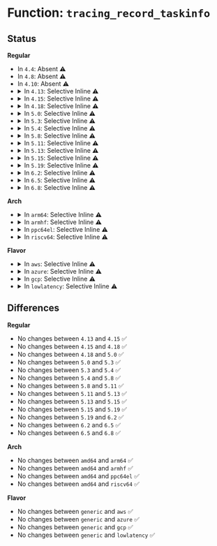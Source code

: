 # Function: <code>tracing_record_taskinfo</code>

## Status
<b>Regular</b>
<ul>
<li>
In <code>4.4</code>: Absent ⚠️
</li>
<li>
In <code>4.8</code>: Absent ⚠️
</li>
<li>
In <code>4.10</code>: Absent ⚠️
</li>
<li>
<details>
<summary>In <code>4.13</code>: Selective Inline ⚠️</summary>

```c
void tracing_record_taskinfo(struct task_struct *task, int flags);
```

**Collision:** Unique Global

**Inline:** Selective

**Transformation:** False

**Instances:**

```
In kernel/trace/trace.c (ffffffff811659e0)
Location: kernel/trace/trace.c:2038
Inline: True
Direct callers:
  - kernel/trace/trace.c:tracing_record_tgid
  - kernel/trace/trace.c:__update_max_tr
  - kernel/trace/trace_sched_switch.c:probe_sched_wakeup
```
**Symbols:**

```
ffffffff811659e0-ffffffff81165a84: tracing_record_taskinfo (STB_GLOBAL)
```
</details>
</li>
<li>
<details>
<summary>In <code>4.15</code>: Selective Inline ⚠️</summary>

```c
void tracing_record_taskinfo(struct task_struct *task, int flags);
```

**Collision:** Unique Global

**Inline:** Selective

**Transformation:** False

**Instances:**

```
In kernel/trace/trace.c (ffffffff81172970)
Location: kernel/trace/trace.c:2041
Inline: True
Direct callers:
  - kernel/trace/trace.c:tracing_record_tgid
  - kernel/trace/trace.c:__update_max_tr
  - kernel/trace/trace_sched_switch.c:probe_sched_wakeup
```
**Symbols:**

```
ffffffff81172970-ffffffff81172a14: tracing_record_taskinfo (STB_GLOBAL)
```
</details>
</li>
<li>
<details>
<summary>In <code>4.18</code>: Selective Inline ⚠️</summary>

```c
void tracing_record_taskinfo(struct task_struct *task, int flags);
```

**Collision:** Unique Global

**Inline:** Selective

**Transformation:** False

**Instances:**

```
In kernel/trace/trace.c (ffffffff81181960)
Location: kernel/trace/trace.c:2053
Inline: True
Direct callers:
  - kernel/trace/trace.c:tracing_record_tgid
  - kernel/trace/trace.c:__update_max_tr
  - kernel/trace/trace_sched_switch.c:probe_sched_wakeup
```
**Symbols:**

```
ffffffff81181960-ffffffff81181a01: tracing_record_taskinfo (STB_GLOBAL)
```
</details>
</li>
<li>
<details>
<summary>In <code>5.0</code>: Selective Inline ⚠️</summary>

```c
void tracing_record_taskinfo(struct task_struct *task, int flags);
```

**Collision:** Unique Global

**Inline:** Selective

**Transformation:** False

**Instances:**

```
In kernel/trace/trace.c (ffffffff8118f320)
Location: kernel/trace/trace.c:2054
Inline: True
Direct callers:
  - kernel/trace/trace.c:tracing_record_tgid
  - kernel/trace/trace.c:__update_max_tr
  - kernel/trace/trace_sched_switch.c:probe_sched_wakeup
```
**Symbols:**

```
ffffffff8118f320-ffffffff8118f3c1: tracing_record_taskinfo (STB_GLOBAL)
```
</details>
</li>
<li>
<details>
<summary>In <code>5.3</code>: Selective Inline ⚠️</summary>

```c
void tracing_record_taskinfo(struct task_struct *task, int flags);
```

**Collision:** Unique Global

**Inline:** Selective

**Transformation:** False

**Instances:**

```
In kernel/trace/trace.c (ffffffff8119cce0)
Location: kernel/trace/trace.c:2237
Inline: True
Direct callers:
  - kernel/trace/trace.c:tracing_record_tgid
  - kernel/trace/trace.c:__update_max_tr
  - kernel/trace/trace_sched_switch.c:probe_sched_wakeup
```
**Symbols:**

```
ffffffff8119cce0-ffffffff8119cd87: tracing_record_taskinfo (STB_GLOBAL)
```
</details>
</li>
<li>
<details>
<summary>In <code>5.4</code>: Selective Inline ⚠️</summary>

```c
void tracing_record_taskinfo(struct task_struct *task, int flags);
```

**Collision:** Unique Global

**Inline:** Selective

**Transformation:** False

**Instances:**

```
In kernel/trace/trace.c (ffffffff811a8690)
Location: kernel/trace/trace.c:2263
Inline: True
Direct callers:
  - kernel/trace/trace.c:tracing_record_tgid
  - kernel/trace/trace.c:__update_max_tr
  - kernel/trace/trace_sched_switch.c:probe_sched_wakeup
```
**Symbols:**

```
ffffffff811a8690-ffffffff811a8737: tracing_record_taskinfo (STB_GLOBAL)
```
</details>
</li>
<li>
<details>
<summary>In <code>5.8</code>: Selective Inline ⚠️</summary>

```c
void tracing_record_taskinfo(struct task_struct *task, int flags);
```

**Collision:** Unique Global

**Inline:** Selective

**Transformation:** False

**Instances:**

```
In kernel/trace/trace.c (ffffffff811c0ed0)
Location: kernel/trace/trace.c:2367
Inline: True
Inline callers:
  - kernel/trace/trace.c:tracing_record_tgid
  - kernel/trace/trace.c:tracing_record_tgid
Direct callers:
  - kernel/trace/trace.c:__update_max_tr
  - kernel/trace/trace_sched_switch.c:probe_sched_wakeup
```
**Symbols:**

```
ffffffff811c0780-ffffffff811c086a: tracing_record_taskinfo (STB_GLOBAL)
```
</details>
</li>
<li>
<details>
<summary>In <code>5.11</code>: Selective Inline ⚠️</summary>

```c
void tracing_record_taskinfo(struct task_struct *task, int flags);
```

**Collision:** Unique Global

**Inline:** Selective

**Transformation:** False

**Instances:**

```
In kernel/trace/trace.c (ffffffff811beb00)
Location: kernel/trace/trace.c:2511
Inline: True
Inline callers:
  - kernel/trace/trace.c:tracing_record_tgid
  - kernel/trace/trace.c:tracing_record_tgid
Direct callers:
  - kernel/trace/trace.c:__update_max_tr
  - kernel/trace/trace_sched_switch.c:probe_sched_wakeup
```
**Symbols:**

```
ffffffff811be3a0-ffffffff811be48a: tracing_record_taskinfo (STB_GLOBAL)
```
</details>
</li>
<li>
<details>
<summary>In <code>5.13</code>: Selective Inline ⚠️</summary>

```c
void tracing_record_taskinfo(struct task_struct *task, int flags);
```

**Collision:** Unique Global

**Inline:** Selective

**Transformation:** False

**Instances:**

```
In kernel/trace/trace.c (ffffffff811be3c0)
Location: kernel/trace/trace.c:2522
Inline: True
Inline callers:
  - kernel/trace/trace.c:tracing_record_tgid
  - kernel/trace/trace.c:tracing_record_tgid
  - kernel/trace/trace.c:__update_max_tr
  - kernel/trace/trace.c:__update_max_tr
Direct callers:
  - kernel/trace/trace_sched_switch.c:probe_sched_wakeup
```
**Symbols:**

```
ffffffff811be1f0-ffffffff811be281: tracing_record_taskinfo (STB_GLOBAL)
```
</details>
</li>
<li>
<details>
<summary>In <code>5.15</code>: Selective Inline ⚠️</summary>

```c
void tracing_record_taskinfo(struct task_struct *task, int flags);
```

**Collision:** Unique Global

**Inline:** Selective

**Transformation:** False

**Instances:**

```
In kernel/trace/trace.c (ffffffff811e8c20)
Location: kernel/trace/trace.c:2536
Inline: True
Inline callers:
  - kernel/trace/trace.c:tracing_record_tgid
  - kernel/trace/trace.c:tracing_record_tgid
  - kernel/trace/trace.c:__update_max_tr
  - kernel/trace/trace.c:__update_max_tr
Direct callers:
  - kernel/trace/trace_sched_switch.c:probe_sched_wakeup
```
**Symbols:**

```
ffffffff811e8a50-ffffffff811e8ae1: tracing_record_taskinfo (STB_GLOBAL)
```
</details>
</li>
<li>
<details>
<summary>In <code>5.19</code>: Selective Inline ⚠️</summary>

```c
void tracing_record_taskinfo(struct task_struct *task, int flags);
```

**Collision:** Unique Global

**Inline:** Selective

**Transformation:** False

**Instances:**

```
In kernel/trace/trace.c (ffffffff812208e0)
Location: kernel/trace/trace.c:2527
Inline: True
Inline callers:
  - kernel/trace/trace.c:tracing_record_tgid
  - kernel/trace/trace.c:tracing_record_tgid
  - kernel/trace/trace.c:__update_max_tr
  - kernel/trace/trace.c:__update_max_tr
  - kernel/trace/trace.c:__update_max_tr
```
**Symbols:**

```
ffffffff81220680-ffffffff81220756: tracing_record_taskinfo (STB_GLOBAL)
```
</details>
</li>
<li>
<details>
<summary>In <code>6.2</code>: Selective Inline ⚠️</summary>

```c
void tracing_record_taskinfo(struct task_struct *task, int flags);
```

**Collision:** Unique Global

**Inline:** Selective

**Transformation:** False

**Instances:**

```
In kernel/trace/trace.c (ffffffff8126b730)
Location: kernel/trace/trace.c:2551
Inline: True
Inline callers:
  - kernel/trace/trace.c:tracing_record_tgid
  - kernel/trace/trace.c:tracing_record_tgid
  - kernel/trace/trace.c:__update_max_tr
  - kernel/trace/trace.c:__update_max_tr
  - kernel/trace/trace.c:__update_max_tr
```
**Symbols:**

```
ffffffff8126b4a0-ffffffff8126b576: tracing_record_taskinfo (STB_GLOBAL)
```
</details>
</li>
<li>
<details>
<summary>In <code>6.5</code>: Selective Inline ⚠️</summary>

```c
void tracing_record_taskinfo(struct task_struct *task, int flags);
```

**Collision:** Unique Global

**Inline:** Selective

**Transformation:** False

**Instances:**

```
In kernel/trace/trace.c (ffffffff812828a0)
Location: kernel/trace/trace.c:2622
Inline: True
Inline callers:
  - kernel/trace/trace.c:tracing_record_tgid
  - kernel/trace/trace.c:tracing_record_tgid
  - kernel/trace/trace.c:__update_max_tr
  - kernel/trace/trace.c:__update_max_tr
  - kernel/trace/trace.c:__update_max_tr
```
**Symbols:**

```
ffffffff81282610-ffffffff812826e6: tracing_record_taskinfo (STB_GLOBAL)
```
</details>
</li>
<li>
<details>
<summary>In <code>6.8</code>: Selective Inline ⚠️</summary>

```c
void tracing_record_taskinfo(struct task_struct *task, int flags);
```

**Collision:** Unique Global

**Inline:** Selective

**Transformation:** False

**Instances:**

```
In kernel/trace/trace.c (ffffffff8129d990)
Location: kernel/trace/trace.c:2617
Inline: True
Inline callers:
  - kernel/trace/trace.c:tracing_record_tgid
  - kernel/trace/trace.c:tracing_record_tgid
  - kernel/trace/trace.c:__update_max_tr
  - kernel/trace/trace.c:__update_max_tr
  - kernel/trace/trace.c:__update_max_tr
```
**Symbols:**

```
ffffffff8129d700-ffffffff8129d7d6: tracing_record_taskinfo (STB_GLOBAL)
```
</details>
</li>
</ul>
<b>Arch</b>
<ul>
<li>
<details>
<summary>In <code>arm64</code>: Selective Inline ⚠️</summary>

```c
void tracing_record_taskinfo(struct task_struct *task, int flags);
```

**Collision:** Unique Global

**Inline:** Selective

**Transformation:** False

**Instances:**

```
In kernel/trace/trace.c (ffff8000102251d0)
Location: kernel/trace/trace.c:2263
Inline: True
Direct callers:
  - kernel/trace/trace.c:tracing_record_tgid
  - kernel/trace/trace.c:__update_max_tr
  - kernel/trace/trace_sched_switch.c:probe_sched_wakeup
```
**Symbols:**

```
ffff8000102251d0-ffff8000102252a4: tracing_record_taskinfo (STB_GLOBAL)
```
</details>
</li>
<li>
<details>
<summary>In <code>armhf</code>: Selective Inline ⚠️</summary>

```c
void tracing_record_taskinfo(struct task_struct *task, int flags);
```

**Collision:** Unique Global

**Inline:** Selective

**Transformation:** False

**Instances:**

```
In kernel/trace/trace.c (c0462670)
Location: kernel/trace/trace.c:2263
Inline: True
Direct callers:
  - kernel/trace/trace.c:tracing_record_tgid
  - kernel/trace/trace.c:__update_max_tr
  - kernel/trace/trace_sched_switch.c:probe_sched_wakeup
```
**Symbols:**

```
c0462670-c0462754: tracing_record_taskinfo (STB_GLOBAL)
```
</details>
</li>
<li>
<details>
<summary>In <code>ppc64el</code>: Selective Inline ⚠️</summary>

```c
void tracing_record_taskinfo(struct task_struct *task, int flags);
```

**Collision:** Unique Global

**Inline:** Selective

**Transformation:** False

**Instances:**

```
In kernel/trace/trace.c (c0000000002aa6f0)
Location: kernel/trace/trace.c:2263
Inline: True
Direct callers:
  - kernel/trace/trace.c:tracing_record_tgid
  - kernel/trace/trace.c:__update_max_tr
  - kernel/trace/trace.c:__update_max_tr
  - kernel/trace/trace_sched_switch.c:probe_sched_wakeup
  - kernel/trace/trace_sched_switch.c:probe_sched_wakeup
```
**Symbols:**

```
c0000000002aa6f0-c0000000002aa7f8: tracing_record_taskinfo (STB_GLOBAL)
```
</details>
</li>
<li>
<details>
<summary>In <code>riscv64</code>: Selective Inline ⚠️</summary>

```c
void tracing_record_taskinfo(struct task_struct *task, int flags);
```

**Collision:** Unique Global

**Inline:** Selective

**Transformation:** False

**Instances:**

```
In kernel/trace/trace.c (ffffffe00018017e)
Location: kernel/trace/trace.c:2263
Inline: True
Direct callers:
  - kernel/trace/trace.c:tracing_record_tgid
  - kernel/trace/trace.c:__update_max_tr
  - kernel/trace/trace_sched_switch.c:probe_sched_wakeup
```
**Symbols:**

```
ffffffe00018017e-ffffffe000180226: tracing_record_taskinfo (STB_GLOBAL)
```
</details>
</li>
</ul>
<b>Flavor</b>
<ul>
<li>
<details>
<summary>In <code>aws</code>: Selective Inline ⚠️</summary>

```c
void tracing_record_taskinfo(struct task_struct *task, int flags);
```

**Collision:** Unique Global

**Inline:** Selective

**Transformation:** False

**Instances:**

```
In kernel/trace/trace.c (ffffffff811a0cb0)
Location: kernel/trace/trace.c:2263
Inline: True
Direct callers:
  - kernel/trace/trace.c:tracing_record_tgid
  - kernel/trace/trace.c:__update_max_tr
  - kernel/trace/trace_sched_switch.c:probe_sched_wakeup
```
**Symbols:**

```
ffffffff811a0cb0-ffffffff811a0d57: tracing_record_taskinfo (STB_GLOBAL)
```
</details>
</li>
<li>
<details>
<summary>In <code>azure</code>: Selective Inline ⚠️</summary>

```c
void tracing_record_taskinfo(struct task_struct *task, int flags);
```

**Collision:** Unique Global

**Inline:** Selective

**Transformation:** False

**Instances:**

```
In kernel/trace/trace.c (ffffffff81193cc0)
Location: kernel/trace/trace.c:2263
Inline: True
Direct callers:
  - kernel/trace/trace.c:tracing_record_tgid
  - kernel/trace/trace.c:__update_max_tr
  - kernel/trace/trace_sched_switch.c:probe_sched_wakeup
```
**Symbols:**

```
ffffffff81193cc0-ffffffff81193d67: tracing_record_taskinfo (STB_GLOBAL)
```
</details>
</li>
<li>
<details>
<summary>In <code>gcp</code>: Selective Inline ⚠️</summary>

```c
void tracing_record_taskinfo(struct task_struct *task, int flags);
```

**Collision:** Unique Global

**Inline:** Selective

**Transformation:** False

**Instances:**

```
In kernel/trace/trace.c (ffffffff8119ea80)
Location: kernel/trace/trace.c:2263
Inline: True
Direct callers:
  - kernel/trace/trace.c:tracing_record_tgid
  - kernel/trace/trace.c:__update_max_tr
  - kernel/trace/trace_sched_switch.c:probe_sched_wakeup
```
**Symbols:**

```
ffffffff8119ea80-ffffffff8119eb27: tracing_record_taskinfo (STB_GLOBAL)
```
</details>
</li>
<li>
<details>
<summary>In <code>lowlatency</code>: Selective Inline ⚠️</summary>

```c
void tracing_record_taskinfo(struct task_struct *task, int flags);
```

**Collision:** Unique Global

**Inline:** Selective

**Transformation:** False

**Instances:**

```
In kernel/trace/trace.c (ffffffff811ac770)
Location: kernel/trace/trace.c:2263
Inline: True
Direct callers:
  - kernel/trace/trace.c:tracing_record_tgid
  - kernel/trace/trace.c:__update_max_tr
  - kernel/trace/trace_sched_switch.c:probe_sched_wakeup
```
**Symbols:**

```
ffffffff811ac770-ffffffff811ac817: tracing_record_taskinfo (STB_GLOBAL)
```
</details>
</li>
</ul>

## Differences
<b>Regular</b>
<ul>
<li>
No changes between <code>4.13</code> and <code>4.15</code> ✅
</li>
<li>
No changes between <code>4.15</code> and <code>4.18</code> ✅
</li>
<li>
No changes between <code>4.18</code> and <code>5.0</code> ✅
</li>
<li>
No changes between <code>5.0</code> and <code>5.3</code> ✅
</li>
<li>
No changes between <code>5.3</code> and <code>5.4</code> ✅
</li>
<li>
No changes between <code>5.4</code> and <code>5.8</code> ✅
</li>
<li>
No changes between <code>5.8</code> and <code>5.11</code> ✅
</li>
<li>
No changes between <code>5.11</code> and <code>5.13</code> ✅
</li>
<li>
No changes between <code>5.13</code> and <code>5.15</code> ✅
</li>
<li>
No changes between <code>5.15</code> and <code>5.19</code> ✅
</li>
<li>
No changes between <code>5.19</code> and <code>6.2</code> ✅
</li>
<li>
No changes between <code>6.2</code> and <code>6.5</code> ✅
</li>
<li>
No changes between <code>6.5</code> and <code>6.8</code> ✅
</li>
</ul>
<b>Arch</b>
<ul>
<li>
No changes between <code>amd64</code> and <code>arm64</code> ✅
</li>
<li>
No changes between <code>amd64</code> and <code>armhf</code> ✅
</li>
<li>
No changes between <code>amd64</code> and <code>ppc64el</code> ✅
</li>
<li>
No changes between <code>amd64</code> and <code>riscv64</code> ✅
</li>
</ul>
<b>Flavor</b>
<ul>
<li>
No changes between <code>generic</code> and <code>aws</code> ✅
</li>
<li>
No changes between <code>generic</code> and <code>azure</code> ✅
</li>
<li>
No changes between <code>generic</code> and <code>gcp</code> ✅
</li>
<li>
No changes between <code>generic</code> and <code>lowlatency</code> ✅
</li>
</ul>
